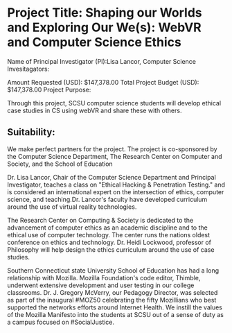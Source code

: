 # Project Title: Shaping our Worlds and Exploring Our We(s): WebVR and Computer Science Ethics
Name of Principal Investigator (PI):Lisa Lancor, Computer Science
Invesitagators: 

Amount Requested (USD): $147,378.00
Total Project Budget (USD): $147,378.00
Project Purpose:

Through this project, SCSU computer science students will develop ethical case studies in CS using webVR and share these with others.

## Suitability:

We make perfect partners for the project. The project is co-sponsored by the Computer Science Department, The Research Center on Computer and Society, and the School of Education

Dr. Lisa Lancor, Chair of the Computer Science Department and Principal Investigator, teaches a class on "Ethical Hacking & Penetration Testing." and is considered an international expert on the intersection of ethics, computer science, and teaching.Dr. Lancor's faculty have developed curriculum around the use of virtual reality technologies.

The Research Center on Computing & Society is dedicated to the advancement of computer ethics as an academic discipline and to the ethical use of computer technology. The center runs the nations oldest conference on ethics and technology. Dr. Heidi Lockwood, professor of Philosophy will help design the ethics curriculum around the use of case studies.

Southern Connecticut state University School of Education has had a long relationship with Mozilla. Mozilla Foundation's code editor, Thimble, underwent extensive development and user testing in our college classrooms. Dr. J. Gregory McVerry, our Pedagogy Director, was selected as part of the inaugural #MOZ50 celebrating the fifty Mozillians who best supported the networks efforts around Internet Health. We instill the values of the Mozilla Manifesto into the students at SCSU out of a sense of duty as a campus focused on #SocialJustice.
